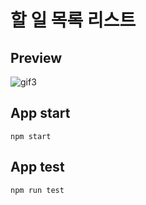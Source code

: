 # 할 일 목록 리스트

## Preview

![gif3](https://user-images.githubusercontent.com/56918200/210078483-333a9fc1-cdb8-4486-9799-a07cd06093cc.gif)


## App start

<code>npm start</code>

## App test

<code>npm run test</code>
